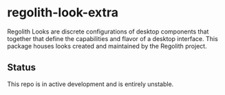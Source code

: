 # regolith-look-extra

Regolith Looks are discrete configurations of desktop components that together that define the capabilities and flavor of a desktop interface.  This package houses looks created and maintained by the Regolith project.

## Status

This repo is in active development and is entirely unstable.